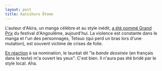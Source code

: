 ```yaml
---
layout: post
title: Katsihuro Ōtomo
---
```


L'auteur d'Akira, un manga célèbre et au style inédit, [a été nommé
Grand Prix](http://grandprix.bdangouleme.com/12/laureat-2015.html)
du festival d'Angoulême, aujourd'hui. La violence est constante dans
le manga et l'un des personnages, Tetsuo (qui perd un bras lors d'une
mutation), est souvent victime de crises de folie.

[En réaction](https://www.youtube.com/watch?v=qRu112Arjwo)
à sa nomination, le lauréat dit "la _bande dessinée_ (en français
dans le texte) m'a ouvert les yeux". C'est bien. Il n'aura pas été
bridé par le style local. Aha.
